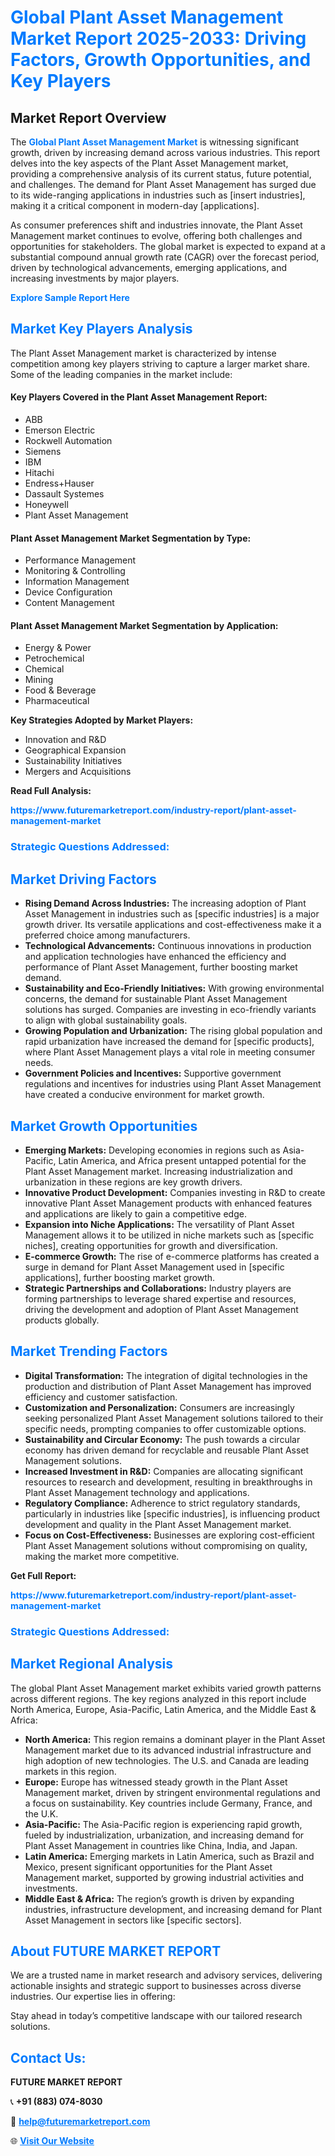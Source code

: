 <h1 style="color: #007BFF;">Global Plant Asset Management Market Report 2025-2033: Driving Factors, Growth Opportunities, and Key Players</h1>

<section id="overview">
<h2>Market Report Overview</h2>
<p>The <a href="https://www.futuremarketreport.com/industry-report/plant-asset-management-market" style="color: #007BFF; text-decoration: none;"><strong>Global Plant Asset Management Market</strong></a> is witnessing significant growth, driven by increasing demand across various industries. This report delves into the key aspects of the Plant Asset Management market, providing a comprehensive analysis of its current status, future potential, and challenges. The demand for Plant Asset Management has surged due to its wide-ranging applications in industries such as [insert industries], making it a critical component in modern-day [applications].</p>
<p>As consumer preferences shift and industries innovate, the Plant Asset Management market continues to evolve, offering both challenges and opportunities for stakeholders. The global market is expected to expand at a substantial compound annual growth rate (CAGR) over the forecast period, driven by technological advancements, emerging applications, and increasing investments by major players.</p>
</section>

<section id="overview">
<p><a href="https://www.futuremarketreport.com/request-sample/reportId=63837" style="color: #007BFF; text-decoration: none;"><strong>Explore Sample Report Here</strong></a></p>
</section>

<section id="key-players">
<h2 style="color: #007BFF;">Market Key Players Analysis</h2>
<p>The Plant Asset Management market is characterized by intense competition among key players striving to capture a larger market share. Some of the leading companies in the market include:</p>
<h4>Key Players Covered in the Plant Asset Management Report:</h4>
<ul><li>ABB</li><li>Emerson Electric</li><li>Rockwell Automation</li><li>Siemens</li><li>IBM</li><li>Hitachi</li><li>Endress+Hauser</li><li>Dassault Systemes</li><li>Honeywell</li><li>Plant Asset Management</li></ul>
<h4>Plant Asset Management Market Segmentation by Type:</h4>
<ul><li>Performance Management</li><li>Monitoring &amp; Controlling</li><li>Information Management</li><li>Device Configuration</li><li>Content Management</li></ul>

<h4>Plant Asset Management Market Segmentation by Application:</h4>
<ul><li>Energy &amp; Power</li><li>Petrochemical</li><li>Chemical</li><li>Mining</li><li>Food &amp; Beverage</li><li>Pharmaceutical</li></ul>
<p><strong>Key Strategies Adopted by Market Players:</strong></p>
<ul>
<li>Innovation and R&D</li>
<li>Geographical Expansion</li>
<li>Sustainability Initiatives</li>
<li>Mergers and Acquisitions</li>
</ul>
</section>

<section>
<p><strong>Read Full Analysis: </strong></p><a href="https://www.futuremarketreport.com/industry-report/plant-asset-management-market" style="color: #007BFF; text-decoration: none;"><strong>https://www.futuremarketreport.com/industry-report/plant-asset-management-market</strong></a>
<h3 style="color: #007BFF;">Strategic Questions Addressed:</h3>
</section>

<section id="driving-factors">
<h2 style="color: #007BFF;">Market Driving Factors</h2>
<ul>
<li><strong>Rising Demand Across Industries:</strong> The increasing adoption of Plant Asset Management in industries such as [specific industries] is a major growth driver. Its versatile applications and cost-effectiveness make it a preferred choice among manufacturers.</li>
<li><strong>Technological Advancements:</strong> Continuous innovations in production and application technologies have enhanced the efficiency and performance of Plant Asset Management, further boosting market demand.</li>
<li><strong>Sustainability and Eco-Friendly Initiatives:</strong> With growing environmental concerns, the demand for sustainable Plant Asset Management solutions has surged. Companies are investing in eco-friendly variants to align with global sustainability goals.</li>
<li><strong>Growing Population and Urbanization:</strong> The rising global population and rapid urbanization have increased the demand for [specific products], where Plant Asset Management plays a vital role in meeting consumer needs.</li>
<li><strong>Government Policies and Incentives:</strong> Supportive government regulations and incentives for industries using Plant Asset Management have created a conducive environment for market growth.</li>
</ul>
</section>

<section id="growth-opportunities">
<h2 style="color: #007BFF;">Market Growth Opportunities</h2>
<ul>
<li><strong>Emerging Markets:</strong> Developing economies in regions such as Asia-Pacific, Latin America, and Africa present untapped potential for the Plant Asset Management market. Increasing industrialization and urbanization in these regions are key growth drivers.</li>
<li><strong>Innovative Product Development:</strong> Companies investing in R&D to create innovative Plant Asset Management products with enhanced features and applications are likely to gain a competitive edge.</li>
<li><strong>Expansion into Niche Applications:</strong> The versatility of Plant Asset Management allows it to be utilized in niche markets such as [specific niches], creating opportunities for growth and diversification.</li>
<li><strong>E-commerce Growth:</strong> The rise of e-commerce platforms has created a surge in demand for Plant Asset Management used in [specific applications], further boosting market growth.</li>
<li><strong>Strategic Partnerships and Collaborations:</strong> Industry players are forming partnerships to leverage shared expertise and resources, driving the development and adoption of Plant Asset Management products globally.</li>
</ul>
</section>

<section id="trending-factors">
<h2 style="color: #007BFF;">Market Trending Factors</h2>
<ul>
<li><strong>Digital Transformation:</strong> The integration of digital technologies in the production and distribution of Plant Asset Management has improved efficiency and customer satisfaction.</li>
<li><strong>Customization and Personalization:</strong> Consumers are increasingly seeking personalized Plant Asset Management solutions tailored to their specific needs, prompting companies to offer customizable options.</li>
<li><strong>Sustainability and Circular Economy:</strong> The push towards a circular economy has driven demand for recyclable and reusable Plant Asset Management solutions.</li>
<li><strong>Increased Investment in R&D:</strong> Companies are allocating significant resources to research and development, resulting in breakthroughs in Plant Asset Management technology and applications.</li>
<li><strong>Regulatory Compliance:</strong> Adherence to strict regulatory standards, particularly in industries like [specific industries], is influencing product development and quality in the Plant Asset Management market.</li>
<li><strong>Focus on Cost-Effectiveness:</strong> Businesses are exploring cost-efficient Plant Asset Management solutions without compromising on quality, making the market more competitive.</li>
</ul>
</section>

<section>
<p><strong>Get Full Report: </strong></p><a href="https://www.futuremarketreport.com/industry-report/plant-asset-management-market" style="color: #007BFF; text-decoration: none;"><strong>https://www.futuremarketreport.com/industry-report/plant-asset-management-market</strong></a>
<h3 style="color: #007BFF;">Strategic Questions Addressed:</h3>
</section>


<section id="regional-analysis">
<h2 style="color: #007BFF;">Market Regional Analysis</h2>
<p>The global Plant Asset Management market exhibits varied growth patterns across different regions. The key regions analyzed in this report include North America, Europe, Asia-Pacific, Latin America, and the Middle East & Africa:</p>
<ul>
<li><strong>North America:</strong> This region remains a dominant player in the Plant Asset Management market due to its advanced industrial infrastructure and high adoption of new technologies. The U.S. and Canada are leading markets in this region.</li>
<li><strong>Europe:</strong> Europe has witnessed steady growth in the Plant Asset Management market, driven by stringent environmental regulations and a focus on sustainability. Key countries include Germany, France, and the U.K.</li>
<li><strong>Asia-Pacific:</strong> The Asia-Pacific region is experiencing rapid growth, fueled by industrialization, urbanization, and increasing demand for Plant Asset Management in countries like China, India, and Japan.</li>
<li><strong>Latin America:</strong> Emerging markets in Latin America, such as Brazil and Mexico, present significant opportunities for the Plant Asset Management market, supported by growing industrial activities and investments.</li>
<li><strong>Middle East & Africa:</strong> The region’s growth is driven by expanding industries, infrastructure development, and increasing demand for Plant Asset Management in sectors like [specific sectors].</li>
</ul>
</section>

<footer>
<h2 style="color: #007BFF;">About FUTURE MARKET REPORT</h2>
<p>We are a trusted name in market research and advisory services, delivering actionable insights and strategic support to businesses across diverse industries. Our expertise lies in offering:</p>

<p>Stay ahead in today’s competitive landscape with our tailored research solutions.</p>

<h2 style="color: #007BFF;">Contact Us:</h2>
<p><strong>FUTURE MARKET REPORT</strong></p>
<p>📞 <strong>+91 (883) 074-8030</strong></p>
<p>📧 <strong><a href="mailto:help@futuremarketreport.com" style="color: #007BFF;">help@futuremarketreport.com</a></strong></p>
<p>🌐 <strong><a href="https://www.futuremarketreport.com/" style="color: #007BFF;">Visit Our Website</a></strong></p>
</footer>